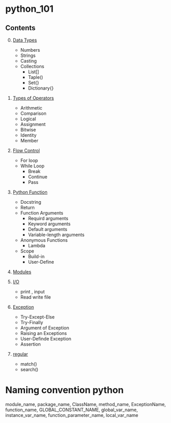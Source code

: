 # python_101

## Contents
0. [Data Types](https://github.com/topkoka/python_101_ubuntu/tree/master/l00_Data_types)
    -   Numbers
    -   Strings
    -   Casting
    -   Collections
        - List[]
        - Taple()
        - Set{}
        - Dictionary{}
    
1. [Types of Operators](https://github.com/topkoka/python_101_ubuntu/tree/master/l01_types_of_Operator)
    - Arithmetic
    - Comparison 
    - Logical    
    - Assignment
    - Bitwise  
    - Identity
    - Member
    
2. [Flow Control](https://github.com/topkoka/python_101_ubuntu/tree/master/l02_Flow_control)

    - For loop
    - While Loop
        - Break
        - Continue
        - Pass
3. [Python Function](https://github.com/topkoka/python_101_ubuntu/tree/master/l03_function)
    
    - Docstring 
    - Return 
    - Function Arguments 
        - Requird arguments
        - Keyword arguments
        - Default arguments
        - Variable-length arguments
    - Anonymous Functions
        - Lambda
    - Scope
        - Build-in
        - User-Define
4. [Modules](https://github.com/topkoka/python_101/tree/master/l04_modules)

    
5. [I/O](https://github.com/topkoka/python_101/tree/master/l05_io)
    
    - print , input
    - Read write file
    
6. [Exception](https://github.com/topkoka/python_101/tree/master/l06_tryExcept)
    
    - Try-Except-Else
    - Try-Finally
    - Argument of Exception
    - Raising an Exceptions
    - User-Definde Exception
    - Assertion
    
7. [regular](https://github.com/topkoka/python_101/tree/master/l07_regular)

    - match()
    - search()
    
# Naming convention python
    
 module_name, package_name, ClassName, method_name, ExceptionName,
 function_name, GLOBAL_CONSTANT_NAME, global_var_name, instance_var_name, 
 function_parameter_name, local_var_name
